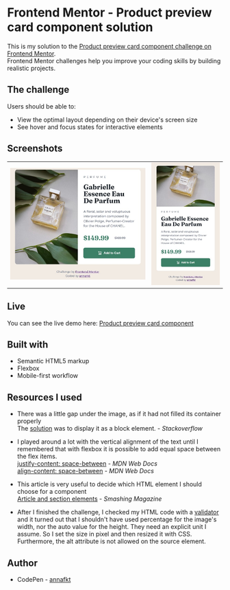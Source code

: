 # Frontend Mentor - Product preview card component solution

This is my solution to the [Product preview card component challenge on Frontend Mentor](https://www.frontendmentor.io/challenges/product-preview-card-component-GO7UmttRfa).
<br>Frontend Mentor challenges help you improve your coding skills by building realistic projects.

## The challenge

Users should be able to:

- View the optimal layout depending on their device's screen size
- See hover and focus states for interactive elements

## Screenshots

<table>
  <tr>
    <td><img src="screenshots/screenshot-desktop.jpg" alt="Screenshot of the desktop layout"></td>
    <td><img src="screenshots/screenshot-mobile.jpg" alt="Screenshot of the mobile layout"></td>
  </tr>
</table>

## Live

You can see the live demo here:
[Product preview card component](https://annafkt.github.io/frontend-mentor-challenges/challenges/product-preview-card-component/index.html)

## Built with

- Semantic HTML5 markup
- Flexbox
- Mobile-first workflow

## Resources I used

- There was a little gap under the image, as if it had not filled its container properly<br> 
The [solution](https://stackoverflow.com/questions/10266849/image-will-not-fill-div) was to display it as a block element. - *Stackoverflow*

- I played around a lot with the vertical alignment of the text until I remembered that with flexbox it is possible to add equal space between the flex items.<br> 
[justify-content: space-between](https://developer.mozilla.org/en-US/docs/Web/CSS/justify-content) - *MDN Web Docs*<br>
[align-content: space-between](https://developer.mozilla.org/en-US/docs/Web/CSS/align-content) - *MDN Web Docs*

- This article is very useful to decide which HTML element I should choose for a component<br>
[Article and section elements](https://www.smashingmagazine.com/2022/07/article-section-elements-accessibility/) - *Smashing Magazine*

- After I finished the challenge, I checked my HTML code with a [validator](https://validator.w3.org/) and it turned out that I shouldn't have used percentage for the image's width, nor the auto value for the height. They need an explicit unit I assume. So I set the size in pixel and then resized it with CSS.<br>
Furthermore, the alt attribute is not allowed on the source element.

## Author

- CodePen - [annafkt](https://codepen.io/annafkt)